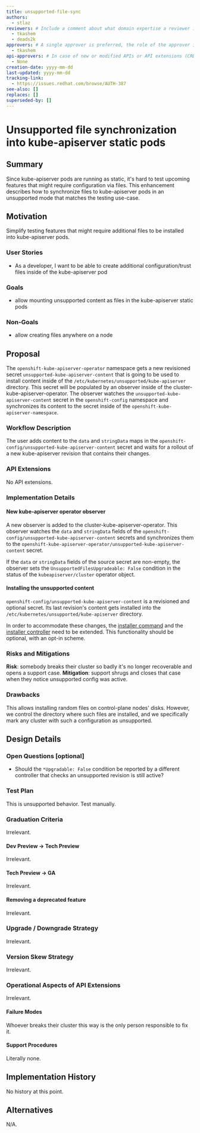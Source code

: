 ```yaml
---
title: unsupported-file-sync
authors:
  - stlaz
reviewers: # Include a comment about what domain expertise a reviewer is expected to bring and what area of the enhancement you expect them to focus on. For example: - "@networkguru, for networking aspects, please look at IP bootstrapping aspect"
  - tkashem
  - deads2k
approvers: # A single approver is preferred, the role of the approver is to raise important questions, help ensure the enhancement receives reviews from all applicable areas/SMEs, and determine when consensus is achieved such that the EP can move forward to implementation.  Having multiple approvers makes it difficult to determine who is responsible for the actual approval.
  - tkashem
api-approvers: # In case of new or modified APIs or API extensions (CRDs, aggregated apiservers, webhooks, finalizers). If there is no API change, use "None"
  - None
creation-date: yyyy-mm-dd
last-updated: yyyy-mm-dd
tracking-link: 
  - https://issues.redhat.com/browse/AUTH-387
see-also: []
replaces: []
superseded-by: []
---
```


# Unsupported file synchronization into kube-apiserver static pods

## Summary

Since kube-apiserver pods are running as static, it's hard to test upcoming features
that might require configuration via files. This enhancement describes how to synchronize
files to kube-apiserver pods in an unsupported mode that matches the testing use-case.

## Motivation

Simplify testing features that might require additional files to be installed into
kube-apiserver pods.

### User Stories

* As a developer, I want to be able to create additional configuration/trust files inside of the kube-apiserver pod

### Goals

- allow mounting unsupported content as files in the kube-apiserver static pods

### Non-Goals

- allow creating files anywhere on a node

## Proposal

The `openshift-kube-apiserver-operator` namespace gets a new revisioned
secret `unsupported-kube-apiserver-content` that is going to be used to
install content inside of the `/etc/kubernetes/unsupported/kube-apiserver` directory.
This secret will be populated by an observer inside of the cluster-kube-apiserver-operator.
The observer watches the `unsupported-kube-apiserver-content` secret in
the `openshift-config` namespace and synchronizes its content to the
secret inside of the `openshift-kube-apiserver-namespace`.

### Workflow Description

The user adds content to the `data` and `stringData` maps in the
`openshift-config/unsupported-kube-apiserver-content` secret and
waits for a rollout of a new kube-apiserver revision that contains their changes.

### API Extensions

No API extensions.

### Implementation Details

#### New kube-apiserver operator observer

A new observer is added to the cluster-kube-apiserver-operator. This observer
watches the `data` and `stringData` fields of the `openshift-config/unsupported-kube-apiserver-content`
secrets and synchronizes them to the `openshift-kube-apiserver-operator/unsupported-kube-apiserver-content`
secret.

If the `data` or `stringData` fields of the source secret are non-empty, the observer
sets the `UnsupportedFilesUpgradeable: False` condition in the status of the
`kubeapiserver/cluster` operator object.

#### Installing the unsupported content

`openshift-config/unsupported-kube-apiserver-content` is a revisioned and optional
secret. Its last revision's content gets installed into the `/etc/kubernetes/unsupported/kube-apiserver`
directory.

In order to accommodate these changes, the [installer command](https://github.com/openshift/cluster-kube-apiserver-operator/blob/ab3736b9773f1b9850fb046226a1ca8b4342cb1c/vendor/github.com/openshift/library-go/pkg/operator/staticpod/installerpod/cmd.go#L85-L86)
and the [installer controller](https://github.com/openshift/cluster-kube-apiserver-operator/blob/ab3736b9773f1b9850fb046226a1ca8b4342cb1c/vendor/github.com/openshift/library-go/pkg/operator/staticpod/controller/installer/installer_controller.go#L156)
need to be extended. This functionality should be optional, with an opt-in scheme.

### Risks and Mitigations

**Risk**: somebody breaks their cluster so badly it's no longer recoverable and opens a support case.
**Mitigation**: support shrugs and closes that case when they notice unsupported config was active.

### Drawbacks

This allows installing random files on control-plane nodes' disks. However, we
control the directory where such files are installed, and we specifically mark
any cluster with such a configuration as unsupported.

## Design Details

### Open Questions [optional]

- Should the `*Upgradable: False` condition be reported by a different controller
  that checks an unsupported revision is still active?

### Test Plan

This is unsupported behavior. Test manually.

### Graduation Criteria

Irrelevant.

#### Dev Preview -> Tech Preview

Irrelevant.

#### Tech Preview -> GA

Irrelevant.

#### Removing a deprecated feature

Irrelevant.

### Upgrade / Downgrade Strategy

Irrelevant.

### Version Skew Strategy

Irrelevant.

### Operational Aspects of API Extensions

Irrelevant.

#### Failure Modes

Whoever breaks their cluster this way is the only person responsible to fix it.

#### Support Procedures

Literally none.

## Implementation History

No history at this point.

## Alternatives

N/A.
